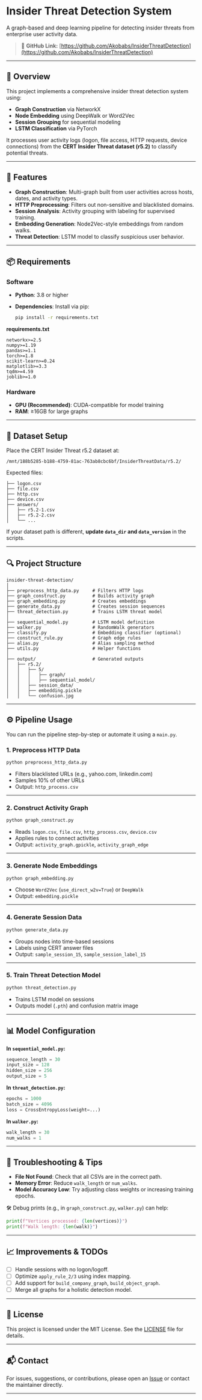 # Insider Threat Detection System

A graph-based and deep learning pipeline for detecting insider threats from enterprise user activity data.

> 🔗 **GitHub Link:** [https://github.com/Akobabs/InsiderThreatDetection](https://github.com/Akobabs/InsiderThreatDetection)

---

## 🚀 Overview

This project implements a comprehensive insider threat detection system using:

* **Graph Construction** via NetworkX
* **Node Embedding** using DeepWalk or Word2Vec
* **Session Grouping** for sequential modeling
* **LSTM Classification** via PyTorch

It processes user activity logs (logon, file access, HTTP requests, device connections) from the **CERT Insider Threat dataset (r5.2)** to classify potential threats.

---

## 🔧 Features

* **Graph Construction**: Multi-graph built from user activities across hosts, dates, and activity types.
* **HTTP Preprocessing**: Filters out non-sensitive and blacklisted domains.
* **Session Analysis**: Activity grouping with labeling for supervised training.
* **Embedding Generation**: Node2Vec-style embeddings from random walks.
* **Threat Detection**: LSTM model to classify suspicious user behavior.

---

## 📦 Requirements

### Software

* **Python**: 3.8 or higher
* **Dependencies**:
  Install via pip:

  ```bash
  pip install -r requirements.txt
  ```

**requirements.txt**

```
networkx>=2.5
numpy>=1.19
pandas>=1.1
torch>=1.8
scikit-learn>=0.24
matplotlib>=3.3
tqdm>=4.59
joblib>=1.0
```

### Hardware

* **GPU (Recommended)**: CUDA-compatible for model training
* **RAM**: ≥16GB for large graphs

---

## 📁 Dataset Setup

Place the CERT Insider Threat r5.2 dataset at:

```
/mnt/188b5285-b188-4759-81ac-763ab8cbc6bf/InsiderThreatData/r5.2/
```

Expected files:

```
├── logon.csv
├── file.csv
├── http.csv
├── device.csv
├── answers/
│   ├── r5.2-1.csv
│   ├── r5.2-2.csv
│   └── ...
```

If your dataset path is different, **update `data_dir` and `data_version`** in the scripts.

---

## 🔍 Project Structure

```
insider-threat-detection/
│
├── preprocess_http_data.py     # Filters HTTP logs
├── graph_construct.py          # Builds activity graph
├── graph_embedding.py          # Creates embeddings
├── generate_data.py            # Creates session sequences
├── threat_detection.py         # Trains LSTM threat model
│
├── sequential_model.py         # LSTM model definition
├── walker.py                   # RandomWalk generators
├── classify.py                 # Embedding classifier (optional)
├── construct_rule.py           # Graph edge rules
├── alias.py                    # Alias sampling method
├── utils.py                    # Helper functions
│
├── output/                     # Generated outputs
│   ├── r5.2/
│   │   ├── 5/
│   │   │   ├── graph/
│   │   │   ├── sequential_model/
│   │   ├── session_data/
│   │   ├── embedding.pickle
│   │   └── confusion.jpg
```

---

## ⚙️ Pipeline Usage

You can run the pipeline step-by-step or automate it using a `main.py`.

### 1. Preprocess HTTP Data

```bash
python preprocess_http_data.py
```

* Filters blacklisted URLs (e.g., yahoo.com, linkedin.com)
* Samples 10% of other URLs
* Output: `http_process.csv`

---

### 2. Construct Activity Graph

```bash
python graph_construct.py
```

* Reads `logon.csv`, `file.csv`, `http_process.csv`, `device.csv`
* Applies rules to connect activities
* Output: `activity_graph.gpickle`, `activity_graph_edge`

---

### 3. Generate Node Embeddings

```bash
python graph_embedding.py
```

* Choose `Word2Vec` (`use_direct_w2v=True`) or `DeepWalk`
* Output: `embedding.pickle`

---

### 4. Generate Session Data

```bash
python generate_data.py
```

* Groups nodes into time-based sessions
* Labels using CERT answer files
* Output: `sample_session_15`, `sample_session_label_15`

---

### 5. Train Threat Detection Model

```bash
python threat_detection.py
```

* Trains LSTM model on sessions
* Outputs model (`.pth`) and confusion matrix image

---

## 📊 Model Configuration

**In `sequential_model.py`:**

```python
sequence_length = 30
input_size = 128
hidden_size = 256
output_size = 5
```

**In `threat_detection.py`:**

```python
epochs = 1000
batch_size = 4096
loss = CrossEntropyLoss(weight=...)
```

**In `walker.py`:**

```python
walk_length = 30
num_walks = 1
```

---

## 🧪 Troubleshooting & Tips

* **File Not Found**: Check that all CSVs are in the correct path.
* **Memory Error**: Reduce `walk_length` or `num_walks`.
* **Model Accuracy Low**: Try adjusting class weights or increasing training epochs.

🛠 Debug prints (e.g., in `graph_construct.py`, `walker.py`) can help:

```python
print(f"Vertices processed: {len(vertices)}")
print(f"Walk length: {len(walk)}")
```

---

## 📈 Improvements & TODOs

* [ ] Handle sessions with no logon/logoff.
* [ ] Optimize `apply_rule_2/3` using index mapping.
* [ ] Add support for `build_company_graph`, `build_object_graph`.
* [ ] Merge all graphs for a holistic detection model.

---

## 📄 License

This project is licensed under the MIT License. See the [LICENSE](LICENSE) file for details.

---

## 📬 Contact

For issues, suggestions, or contributions, please open an [Issue](https://github.com/Akobabs/InsiderThreatDetection/issues) or contact the maintainer directly.

---
